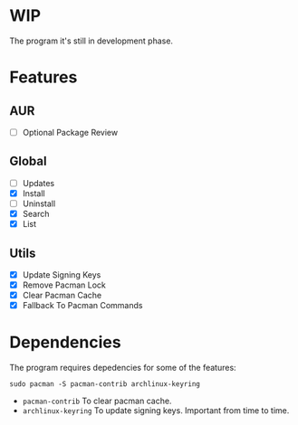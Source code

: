 # WIP
The program it's still in development phase.

# Features
## AUR
- [ ] Optional Package Review

## Global
- [ ] Updates
- [x] Install
- [ ] Uninstall
- [x] Search
- [x] List

## Utils
- [x] Update Signing Keys
- [x] Remove Pacman Lock
- [x] Clear Pacman Cache
- [x] Fallback To Pacman Commands

# Dependencies
The program requires depedencies for some of the features:
```
sudo pacman -S pacman-contrib archlinux-keyring
```

- `pacman-contrib` To clear pacman cache.
- `archlinux-keyring` To update signing keys. Important from time to time.
